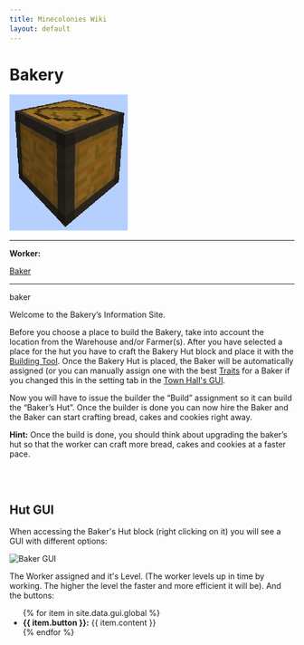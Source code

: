 ```yaml
---
title: Minecolonies Wiki
layout: default
---
```

# Bakery

<div class="infobox box text-center">
    <img src="../../assets/images/buildings/bakery_block.png" alt="Bakery" />
    <hr />
    <div class="row section-text text-left">
        <div class="col">
        <p><strong>Worker:</strong></p>
        </div>
        <div class="col">
        <p><a href="../workers/baker">Baker</a></p>
        </div>
    </div>
    <hr />
    <recipe>baker</recipe>
</div>

Welcome to the Bakery’s Information Site.

Before you choose a place to build the Bakery, take into account the location from the Warehouse and/or Farmer(s). After you have selected a place for the hut you have to craft the Bakery Hut block and place it with the [Building Tool](../items/buildingtool). Once the Bakery Hut is placed, the Baker will be automatically assigned (or you can manually assign one with the best [Traits](../systems/workerinfo) for a Baker if you changed this in the setting tab in the [Town Hall's GUI](../../source/buildings/townhall).

Now you will have to issue the builder the “Build” assignment so it can build the “Baker’s Hut”. Once the builder is done you can now hire the Baker and the Baker can start crafting bread, cakes and cookies right away.

**Hint:** Once the build is done, you should think about upgrading the baker’s hut so that the worker can craft more bread, cakes and cookies at a faster pace.

<br><br>

## Hut GUI

When accessing the Baker's Hut block (right clicking on it) you will see a GUI with different options:

<div class="row">
  <div class="col-sm-12 col-md">
    <img src="../../assets/images/gui/bakergui.png" class="img-fluid mx-auto" alt="Baker GUI">
  </div>
  <div class="col-sm-12 col-md">
    <p>The Worker assigned and it's Level. (The worker levels up in time by working. The higher the level the faster and more efficient it will be). And the buttons:</p>
    <ul>
      {% for item in site.data.gui.global %}
        <li><strong>{{ item.button }}:</strong> {{ item.content }}</li>
      {% endfor %}
    </ul>
  </div>
</div>
